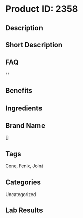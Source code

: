 # Product ID: 2358
## Description

## Short Description

## FAQ
""
## Benefits

## Ingredients

## Brand Name
[]
## Tags
Cone, Fenix, Joint
## Categories
Uncategorized
## Lab Results

